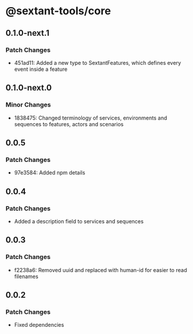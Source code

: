 # @sextant-tools/core

## 0.1.0-next.1

### Patch Changes

- 451ad11: Added a new type to SextantFeatures, which defines every event inside a feature

## 0.1.0-next.0

### Minor Changes

- 1838475: Changed terminology of services, environments and sequences to features, actors and scenarios

## 0.0.5

### Patch Changes

- 97e3584: Added npm details

## 0.0.4

### Patch Changes

- Added a description field to services and sequences

## 0.0.3

### Patch Changes

- f2238a6: Removed uuid and replaced with human-id for easier to read filenames

## 0.0.2

### Patch Changes

- Fixed dependencies
